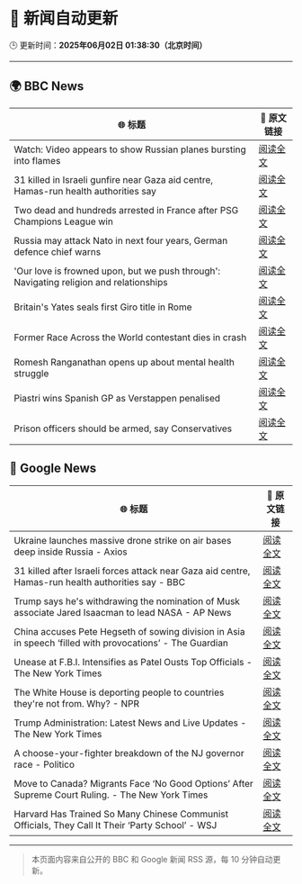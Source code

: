 # 🧠 新闻自动更新

🕒 更新时间：**2025年06月02日 01:38:30（北京时间）**

---

## 🌍 BBC News

| 🌐 标题 | 🔗 原文链接 |
|--------|-------------|
| Watch: Video appears to show Russian planes bursting into flames | [阅读全文](https://www.bbc.com/news/videos/cvg53nyg72vo) |
| 31 killed in Israeli gunfire near Gaza aid centre, Hamas-run health authorities say | [阅读全文](https://www.bbc.com/news/articles/c991j01lym3o) |
| Two dead and hundreds arrested in France after PSG Champions League win | [阅读全文](https://www.bbc.com/news/articles/ckgqyg325gno) |
| Russia may attack Nato in next four years, German defence chief warns | [阅读全文](https://www.bbc.com/news/articles/c62v63gl8rvo) |
| 'Our love is frowned upon, but we push through': Navigating religion and relationships | [阅读全文](https://www.bbc.com/news/articles/c8xg5ypwdpyo) |
| Britain's Yates seals first Giro title in Rome | [阅读全文](https://www.bbc.com/sport/cycling/articles/c62v6g9vj7po) |
| Former Race Across the World contestant dies in crash | [阅读全文](https://www.bbc.com/news/articles/cje7nx5l832o) |
| Romesh Ranganathan opens up about mental health struggle | [阅读全文](https://www.bbc.com/news/articles/cy8np7zzdl3o) |
| Piastri wins Spanish GP as Verstappen penalised | [阅读全文](https://www.bbc.com/sport/formula1/articles/cj6rd8yrpyyo) |
| Prison officers should be armed, say Conservatives | [阅读全文](https://www.bbc.com/news/articles/cp8d5vq174po) |

## 📰 Google News

| 🌐 标题 | 🔗 原文链接 |
|--------|-------------|
| Ukraine launches massive drone strike on air bases deep inside Russia - Axios | [阅读全文](https://news.google.com/rss/articles/CBMibkFVX3lxTE1aU2h5ZV9aZFRsU3VxT0lLTXdFVk9xb09mRFZNVDkyanMtVnNGczBWRDltSVFzMVRsekw1djM1WEhtOFJhak82eXdNY2VNV1p3ZjBLNi1GbGhDREd5YmlycnBGcHU4VU9zWDQ5Z1Bn?oc=5) |
| 31 killed after Israeli forces attack near Gaza aid centre, Hamas-run health authorities say - BBC | [阅读全文](https://news.google.com/rss/articles/CBMiWkFVX3lxTE40RmtFTFBWSndMeUNwbUNOeTN2emowakt6RktUSGRLU3BOUEp1MjVUbEpzd2R1TXZrekNVZXdWcHJqLWNYM0xBRVo0cGh1SUF5a2VtM2ltYXpHZ9IBX0FVX3lxTE9YWVE4bEJTTVVyLUtPM3dBNWY2UHprREdURXBuOFFoQ08ycDkxQ19zSnNyWUdDV2hZczMxeXpNcXFqS2tSZlFFSmVNd3pQakVCckdWU3loRmNfR0F3N2dj?oc=5) |
| Trump says he's withdrawing the nomination of Musk associate Jared Isaacman to lead NASA - AP News | [阅读全文](https://news.google.com/rss/articles/CBMioAFBVV95cUxPSzhaUUt0djdsR2tVb3Roem1rX3lESDVRUUxtUnlVMDE0Y3J5QWIwVEFDOGtOYl9INHJCSWF6a0x6V1ZVcGhSdWt4azZOTHdTbHF3T3k4Tm5JeTZvTjZ3em5xY2x4WlFOZldlcGFKZU5fU21MM05DcWFjVGlpSWh1bjRCNjNtMUJVQm1DV1hqTUZPZFJpamRoR0NJdmFNNU9I?oc=5) |
| China accuses Pete Hegseth of sowing division in Asia in speech ‘filled with provocations’ - The Guardian | [阅读全文](https://news.google.com/rss/articles/CBMizwFBVV95cUxNQ0I4aFQyU3RwRk05X2I2WWZ6QXBEUHR0WUIycExhN2R1QTNyUFJLT0VUanNEbmZBTUtoM2s5a0E1RVVTVWVWSkhqZzhWY211MVZhUmNxVmZ2VVQtdVk5YktES053d2RobU5wdTYtelZsVk9RN1VPSTZ3VkhDTVlfMzFGOTVwRGUxODQzVDNGZFVpZGFFWWpNLXVWRHlnTzItaE1iMmxYVFdfblQ5MkNyWFBhUUhiYUlkWlZubE9Ibm9IeDF1bmtrTUJpRzRVOXc?oc=5) |
| Unease at F.B.I. Intensifies as Patel Ousts Top Officials - The New York Times | [阅读全文](https://news.google.com/rss/articles/CBMibkFVX3lxTFBFZ0tXZFJhSE9MMlhwLW1BRVRwU3NMYkdWb2M4bVE5QXJ5WEJxMWZWV19jV3BCUFgzSzJYc1VWeUl4dVZWNVVHWFB4dV9UUFloejdmR0daZlJNNnlBaEs2YnUwa0Qtb1J6cllDaUhB?oc=5) |
| The White House is deporting people to countries they're not from. Why? - NPR | [阅读全文](https://news.google.com/rss/articles/CBMifEFVX3lxTFBZSF9mMVp4MnoxSFlJMFFBT0FjMEhpOWFDQmlKNEZYQTBfY2gtRXVRYmRjcW5KRWozenFvbE5oejRGT3ZmV1FVaGNaLVgycnFFVmFkWlNEWjhtN0E3b0FJekNBLVB6aXJlZlBsTWtjWUlUUHZhMGVpaHVMb1o?oc=5) |
| Trump Administration: Latest News and Live Updates - The New York Times | [阅读全文](https://news.google.com/rss/articles/CBMiY0FVX3lxTE4zOHhrUDR0cGRKYlllTk0wZzZrbjhrV2Q3Z2R5d1JnSUkyb3F0UFdOdkRYXzZiTHRpZXhCQWo5WnA3cWtxQ0xuWE90LXd3MTlyRjROUlRLZmlLYzdWaFZmUEt4MA?oc=5) |
| A choose-your-fighter breakdown of the NJ governor race - Politico | [阅读全文](https://news.google.com/rss/articles/CBMijwFBVV95cUxOaF9xRnZ0S05yVDQyaVMtd0xtdkNvY3FKRnh4S3pSbU5FLUxzeDVodFlmZUlSTDI2SklBNjZNaW56VUtqTkE4R1FpeWFTVnpvR3h3bERJWFVkU1BRdHZtazYzQm5kUnZ6Uk9jMi1ZbkNwdngtZUJjejRHYXM2cFV4ZHltVzc1RnV4dGNWdFZKYw?oc=5) |
| Move to Canada? Migrants Face ‘No Good Options’ After Supreme Court Ruling. - The New York Times | [阅读全文](https://news.google.com/rss/articles/CBMilgFBVV95cUxOQkJXMV9abmpEVzBnSS1uWUV3bEdiVzRXbUhQWE9NZ3lVVWhTdjAtQVZvYWx2aElCVnlHOTdfYUhDUS1zVF81Yi1yTHo3ei1haVVIV2dWRThzNnVoYW1IeURjelR4ekVldW9MQWwwZm1SMWNDc2JXWHJmZEFQUlpmcGxneXNZd1pDVm5hWjhHODM5SkFOcXc?oc=5) |
| Harvard Has Trained So Many Chinese Communist Officials, They Call It Their ‘Party School’ - WSJ | [阅读全文](https://news.google.com/rss/articles/CBMiekFVX3lxTFB3N0VIdktjeTFNalhEMDhvdVc4eWpZNzc4blFuNm5rbTBKeGF1Rkd2dElmRldjSHRnVEIwd1F5Q01yd3R0bFE1WmZtTzNPNEFTU1Z0cjBObTAycjF3Z01ES1pQR0x3ZmpsUWprcHZyRXJrMThjdWppRjVn?oc=5) |

---
> 本页面内容来自公开的 BBC 和 Google 新闻 RSS 源，每 10 分钟自动更新。